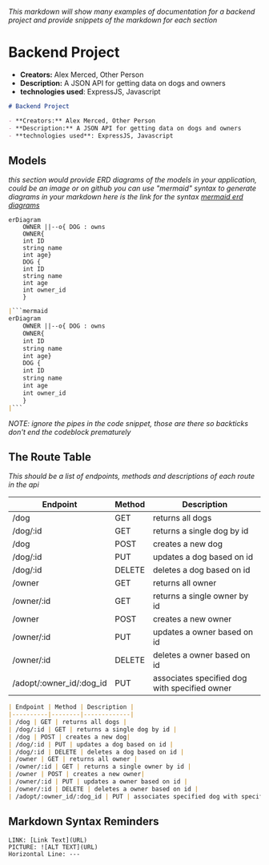 _This markdown will show many examples of documentation for a backend project and provide snippets of the markdown for each section_

# Backend Project

- **Creators:** Alex Merced, Other Person
- **Description:** A JSON API for getting data on dogs and owners
- **technologies used**: ExpressJS, Javascript

```markdown
# Backend Project

- **Creators:** Alex Merced, Other Person
- **Description:** A JSON API for getting data on dogs and owners
- **technologies used**: ExpressJS, Javascript
```

## Models

_this section would provide ERD diagrams of the models in your application, could be an image or on github you can use "mermaid" syntax to generate diagrams in your markdown here is the link for the syntax [mermaid erd diagrams](https://mermaid.js.org/syntax/entityRelationshipDiagram.html)_

```mermaid
erDiagram
    OWNER ||--o{ DOG : owns
    OWNER{
    int ID
    string name
    int age}
    DOG {
    int ID
    string name
    int age
    int owner_id
    }

```

```markdown
|```mermaid
erDiagram
    OWNER ||--o{ DOG : owns
    OWNER{
    int ID
    string name
    int age}
    DOG {
    int ID
    string name
    int age
    int owner_id
    }
|```
```
_NOTE: ignore the pipes in the code snippet, those are there so backticks don't end the codeblock prematurely_

## The Route Table

_This should be a list of endpoints, methods and descriptions of each route in the api_

| Endpoint | Method | Description |
|----------|--------|-------------|
| /dog | GET | returns all dogs |
| /dog/:id | GET | returns a single dog by id |
| /dog | POST | creates a new dog|
| /dog/:id | PUT | updates a dog based on id |
| /dog/:id | DELETE | deletes a dog based on id |
| /owner | GET | returns all owner |
| /owner/:id | GET | returns a single owner by id |
| /owner | POST | creates a new owner|
| /owner/:id | PUT | updates a owner based on id |
| /owner/:id | DELETE | deletes a owner based on id |
| /adopt/:owner_id/:dog_id | PUT | associates specified dog with specified owner |

```markdown
| Endpoint | Method | Description |
|----------|--------|-------------|
| /dog | GET | returns all dogs |
| /dog/:id | GET | returns a single dog by id |
| /dog | POST | creates a new dog|
| /dog/:id | PUT | updates a dog based on id |
| /dog/:id | DELETE | deletes a dog based on id |
| /owner | GET | returns all owner |
| /owner/:id | GET | returns a single owner by id |
| /owner | POST | creates a new owner|
| /owner/:id | PUT | updates a owner based on id |
| /owner/:id | DELETE | deletes a owner based on id |
| /adopt/:owner_id/:dog_id | PUT | associates specified dog with specified owner |
```

## Markdown Syntax Reminders

```
LINK: [Link Text](URL)
PICTURE: ![ALT TEXT](URL)
Horizontal Line: ---
```
